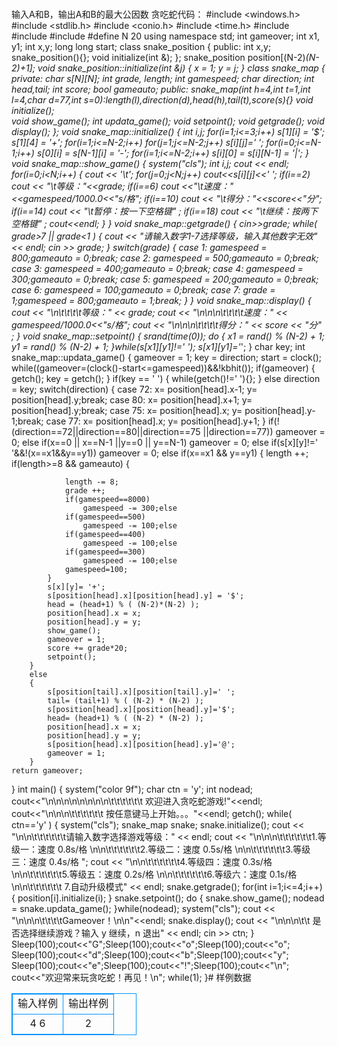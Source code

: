 # 
输入A和B，输出A和B的最大公因数
贪吃蛇代码：
#include <windows.h>
#include <stdlib.h>
#include <conio.h>
#include <time.h>
#include <cstring>
#include <cstdio>
#include <iostream>
#define  N 20 
using namespace std;
int gameover;
int x1, y1;
int x,y;
long long start;
class snake_position
{
	public:
	    int x,y;      
    	snake_position(){};
   		void initialize(int &);
};
snake_position position[(N-2)*(N-2)+1]; 
void snake_position::initialize(int &j)
{ 
    x = 1;
	y = j;
}
class snake_map
{
	private:
    	char s[N][N];
    	int grade, length;
    	int gamespeed; 
    	char direction; 
    	int head,tail;
    	int score;
    	bool gameauto;
	public:
    	snake_map(int h=4,int t=1,int l=4,char d=77,int s=0):length(l),direction(d),head(h),tail(t),score(s){}
    	void initialize();  
    	void show_game();
    	int updata_game();
    	void setpoint();
    	void getgrade();
    	void display();
};
void snake_map::initialize()
{
    int i,j;
    for(i=1;i<=3;i++)
        s[1][i] = '$';
    s[1][4] = '+';
    for(i=1;i<=N-2;i++)
        for(j=1;j<=N-2;j++)
            s[i][j]=' '; 
    for(i=0;i<=N-1;i++)
        s[0][i] = s[N-1][i] = '-'; 
    for(i=1;i<=N-2;i++)
        s[i][0] = s[i][N-1] = '|'; 
}
void snake_map::show_game()
{
    system("cls"); 
    int i,j;
    cout << endl;
    for(i=0;i<N;i++)
    {
        cout << '\t';
        for(j=0;j<N;j++)
            cout<<s[i][j]<<' '; 
        if(i==2) cout << "\t等级："<<grade;
        if(i==6) cout <<"\t速度："<<gamespeed/1000.0<<"s/格";
        if(i==10) cout << "\t得分："<<score<<"分";
        if(i==14) cout << "\t暂停：按一下空格键" ;
        if(i==18) cout << "\t继续：按两下空格键" ;
        cout<<endl;
    }
}
void snake_map::getgrade()
{
    cin>>grade;
    while( grade>7 || grade<1 )
    {
        cout << "请输入数字1-7选择等级，输入其他数字无效" << endl;
        cin >> grade;
    }
    switch(grade)
    {
        case 1: gamespeed = 800;gameauto = 0;break;
        case 2: gamespeed = 500;gameauto = 0;break;
        case 3: gamespeed = 400;gameauto = 0;break;
        case 4: gamespeed = 300;gameauto = 0;break;
        case 5: gamespeed = 200;gameauto = 0;break;
        case 6: gamespeed = 100;gameauto = 0;break;
        case 7: grade = 1;gamespeed = 800;gameauto = 1;break;
    }
}
void snake_map::display()
{
    cout << "\n\t\t\t\t等级：" << grade;
    cout << "\n\n\n\t\t\t\t速度：" << gamespeed/1000.0<<"s/格";
    cout << "\n\n\n\t\t\t\t得分：" << score << "分" ;
}
void snake_map::setpoint()
{
    srand(time(0));
    do
    {
        x1 = rand() % (N-2) + 1;
        y1 = rand() % (N-2) + 1;
    }while(s[x1][y1]!=' ');
    s[x1][y1]='*';
}
char key;
int snake_map::updata_game()
{
    gameover = 1;
    key = direction;
    start = clock();
    while((gameover=(clock()-start<=gamespeed))&&!kbhit());
        if(gameover)
        {
            getch();
            key = getch();
        }
        if(key == ' ')
        {
            while(getch()!=' '){};
        }
        else
            direction = key;
        switch(direction)
        {
            case 72: x= position[head].x-1; y= position[head].y;break; 
            case 80: x= position[head].x+1; y= position[head].y;break;
            case 75: x= position[head].x; y= position[head].y-1;break;
            case 77: x= position[head].x; y= position[head].y+1;
        }
        if(!(direction==72||direction==80||direction==75 ||direction==77))
            gameover = 0;
        else if(x==0 || x==N-1 ||y==0 || y==N-1)
            gameover = 0;
        else if(s[x][y]!=' '&&!(x==x1&&y==y1))
            gameover = 0;
        else if(x==x1 && y==y1)
        {
            length ++;
            if(length>=8 && gameauto)
            {

                length -= 8;
                grade ++;
                if(gamespeed==8000)
                    gamespeed -= 300;else
                if(gamespeed==500)
                    gamespeed -= 100;else
                if(gamespeed==400)
                    gamespeed -= 100;else
                if(gamespeed==300)
                    gamespeed -= 100;else
                gamespeed=100;
        	}
            s[x][y]= '+';
            s[position[head].x][position[head].y] = '$';
            head = (head+1) % ( (N-2)*(N-2) );
            position[head].x = x;
            position[head].y = y;
            show_game();
            gameover = 1;
            score += grade*20; 
            setpoint();
        }
        else
        { 
            s[position[tail].x][position[tail].y]=' ';
            tail= (tail+1) % ( (N-2) * (N-2) );
            s[position[head].x][position[head].y]='$';
            head= (head+1) % ( (N-2) * (N-2) );
            position[head].x = x;
            position[head].y = y;
            s[position[head].x][position[head].y]='@';
            gameover = 1;
        }
    return gameover;
}
int main()
{
	system("color 9f"); 
    char ctn = 'y';
    int nodead;
    cout<<"\n\n\n\n\n\n\n\n\t\t\t\t\t\t 欢迎进入贪吃蛇游戏!"<<endl;
    cout<<"\n\n\n\t\t\t\t\t\t 按任意键马上开始。。。"<<endl;
    getch();
    while( ctn=='y' )
    {
        system("cls");
        snake_map snake;
        snake.initialize();
        cout << "\n\n\t\t\t\t\t\t请输入数字选择游戏等级：" << endl;
        cout << "\n\n\n\t\t\t\t\t\t1.等级一：速度 0.8s/格 \n\n\t\t\t\t\t\t2.等级二：速度 0.5s/格 \n\n\t\t\t\t\t\t3.等级三：速度 0.4s/格 ";
        cout << "\n\n\t\t\t\t\t\t4.等级四：速度 0.3s/格 \n\n\t\t\t\t\t\t5.等级五：速度 0.2s/格 \n\n\t\t\t\t\t\t6.等级六：速度 0.1s/格 \n\n\t\t\t\t\t\t   7.自动升级模式" << endl;
        snake.getgrade();
        for(int i=1;i<=4;i++)
        {
            position[i].initialize(i);
        }
        snake.setpoint();
        do
        {
            snake.show_game();
            nodead = snake.updata_game();
        }while(nodead);
        system("cls");
        cout << "\n\n\n\t\t\t\tGameover！\n\n"<<endl;
        snake.display();
        cout << "\n\n\n\t\t    是否选择继续游戏？输入 y 继续，n 退出" << endl;
        cin >> ctn;
    }
	Sleep(100);cout<<"G";Sleep(100);cout<<"o";Sleep(100);cout<<"o";
	Sleep(100);cout<<"d";Sleep(100);cout<<"b";Sleep(100);cout<<"y";
	Sleep(100);cout<<"e";Sleep(100);cout<<"!";Sleep(100);cout<<"\n";
	cout<<"欢迎常来玩贪吃蛇！再见！\n";
    while(1); 
}# 样例数据
<style>
        table,table tr th, table tr td { border:1px solid #0094ff; }
        table { width: 200px; min-height: 25px; line-height: 25px; text-align: center; border-collapse: collapse;}   
    </style>
<table>
	<tr>
		<td>输入样例</td>
		<td>输出样例</td>
	</tr>
<tr><td>4 6
</td><td>2</td></tr></table>
